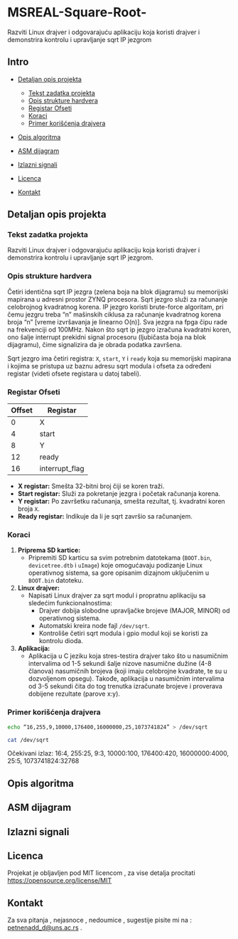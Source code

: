 # MSREAL-Square-Root-
Razviti Linux drajver i odgovarajuću aplikaciju koja koristi drajver i demonstrira kontrolu i upravljanje sqrt IP jezgrom
## Intro
- [Detaljan opis projekta](#detaljan-opis-projekta)
  - [Tekst zadatka projekta](#tekst-zadatka-projekta)
  - [Opis strukture hardvera](#opis-strukture-hardvera)
  - [Registar Ofseti](#registar-ofseti)
  - [Koraci](#koraci)
  - [Primer korišćenja drajvera](#primer-korišćenja-drajvera)
 
- [Opis algoritma](#opis-algoritma)
- [ASM dijagram ](#asm-dijagram)
- [Izlazni signali](#izlazni-signali)
- [Licenca](#licenca)
- [Kontakt](#kontakt)

## Detaljan opis projekta
    
### Tekst zadatka projekta
Razviti Linux drajver i odgovarajuću aplikaciju koja koristi drajver i demonstrira kontrolu i upravljanje sqrt IP jezgrom.
    
### Opis strukture hardvera
Četiri identična sqrt IP jezgra (zelena boja na blok dijagramu) su memorijski mapirana u adresni prostor ZYNQ procesora. Sqrt jezgro služi za računanje celobrojnog kvadratnog korena. IP jezgro koristi brute-force algoritam, pri čemu jezgru treba “n” mašinskih ciklusa za računanje kvadratnog korena broja “n” [vreme izvršavanja je linearno O(n)]. Sva jezgra na fpga čipu rade na frekvenciji od 100MHz. Nakon što sqrt ip jezgro izračuna kvadratni koren, ono šalje interrupt prekidni signal procesoru (ljubičasta boja na blok dijagramu), čime signalizira da je obrada podatka završena.
    
Sqrt jezgro ima četiri registra: `X`, `start`, `Y` i `ready` koja su memorijski mapirana i kojima se pristupa uz baznu adresu sqrt modula i ofseta za određeni registar (videti ofsete registara u datoj tabeli).

### Registar Ofseti
| Offset          | Registar         |
|-----------------|------------------|
| 0               | X                |        
| 4               | start            |
| 8               | Y                |
| 12              | ready            |
| 16              | interrupt_flag   |

- **X registar:** Smešta 32-bitni broj čiji se koren traži.
- **Start registar:** Služi za pokretanje jezgra i početak računanja korena.
- **Y registar:** Po završetku računanja, smešta rezultat, tj. kvadratni koren broja `X`.
- **Ready registar:** Indikuje da li je sqrt završio sa računanjem.

### Koraci
1. **Priprema SD kartice:**
    - Pripremiti SD karticu sa svim potrebnim datotekama (`BOOT.bin`, `devicetree.dtb` i `uImage`) koje omogućavaju podizanje Linux operativnog sistema, sa gore opisanim dizajnom uključenim u `BOOT.bin` datoteku.
2. **Linux drajver:**
    - Napisati Linux drajver za sqrt modul i propratnu aplikaciju sa sledećim funkcionalnostima:
        - Drajver dobija slobodne upravljačke brojeve (MAJOR, MINOR) od operativnog sistema.
        - Automatski kreira node fajl `/dev/sqrt`.
        - Kontroliše četiri sqrt modula i gpio modul koji se koristi za kontrolu dioda.
3. **Aplikacija:**
    - Aplikacija u C jeziku koja stres-testira drajver tako što u nasumičnim intervalima od 1-5 sekundi šalje nizove nasumične dužine (4-8 članova) nasumičnih brojeva (koji imaju celobrojne kvadrate, te su u dozvoljenom opsegu). Takođe, aplikacija u nasumičnim intervalima od 3-5 sekundi čita do tog trenutka izračunate brojeve i proverava dobijene rezultate (parove x:y).

### Primer korišćenja drajvera
```bash
echo “16,255,9,10000,176400,16000000,25,1073741824” > /dev/sqrt
```
```bash
cat /dev/sqrt
```
Očekivani izlaz: 16:4, 255:25, 9:3, 10000:100, 176400:420, 16000000:4000, 25:5, 1073741824:32768

## Opis algoritma

## ASM dijagram

## Izlazni signali
   
## Licenca 

Projekat je obljavljen pod MIT licencom , za vise detalja procitati https://opensource.org/license/MIT 

## Kontakt 

Za sva pitanja , nejasnoce , nedoumice , sugestije pisite mi na : petnenadd_d@uns.ac.rs .
